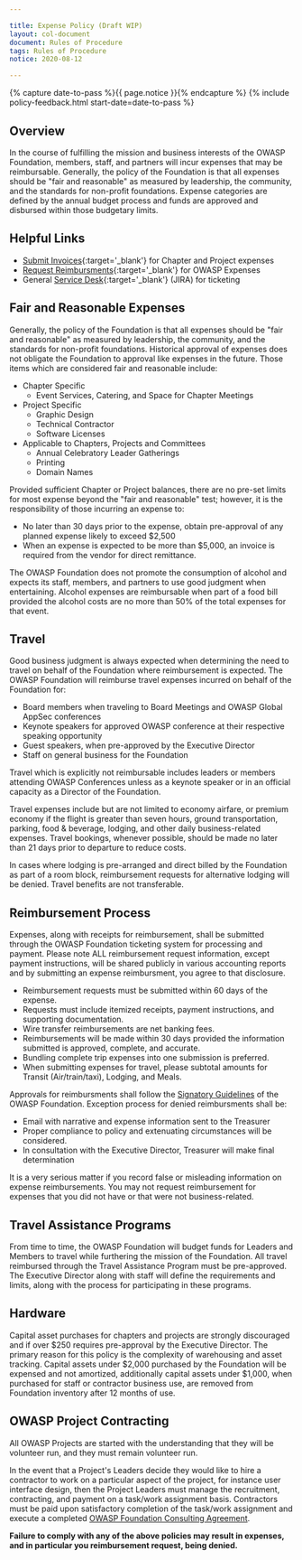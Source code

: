 ```yaml
---

title: Expense Policy (Draft WIP)
layout: col-document
document: Rules of Procedure
tags: Rules of Procedure
notice: 2020-08-12

---
```


{% capture date-to-pass %}{{ page.notice }}{% endcapture %}
{% include policy-feedback.html start-date=date-to-pass %}

## Overview

In the course of fulfilling the mission and business interests of the OWASP Foundation, members, staff, and partners will incur expenses that may be reimbursable. Generally, the policy of the Foundation is that all expenses should be "fair and reasonable" as measured by leadership, the community, and the standards for non-profit foundations. Expense categories are defined by the annual budget process and funds are approved and disbursed within those budgetary limits.

## Helpful Links
- [Submit Invoices](https://owasporg.atlassian.net/servicedesk/customer/portal/4/group/12){:target='_blank'} for Chapter and Project expenses
- [Request Reimbursments](https://owasporg.atlassian.net/servicedesk/customer/portal/4/group/9){:target='_blank'} for OWASP Expenses
- General [Service Desk](https://owasporg.atlassian.net/servicedesk/customer/portals){:target='_blank'} (JIRA) for ticketing

## Fair and Reasonable Expenses
Generally, the policy of the Foundation is that all expenses should be "fair and reasonable" as measured by leadership, the community, and the standards for non-profit foundations. Historical approval of expenses does not obligate the Foundation to approval like expenses in the future. Those items which are considered fair and reasonable include:
- Chapter Specific
  - Event Services, Catering, and Space for Chapter Meetings
- Project Specific
  - Graphic Design
  - Technical Contractor
  - Software Licenses
- Applicable to Chapters, Projects and Committees
  - Annual Celebratory Leader Gatherings
  - Printing
  - Domain Names

Provided sufficient Chapter or Project balances, there are no pre-set limits for most expense beyond the "fair and reasonable" test; however, it is the responsibility of those incurring an expense to:
- No later than 30 days prior to the expense, obtain pre-approval of any planned expense likely to exceed $2,500
- When an expense is expected to be more than $5,000, an invoice is required from the vendor for direct remittance.

The OWASP Foundation does not promote the consumption of alcohol and expects its staff, members, and partners to use good judgment when entertaining. Alcohol expenses are reimbursable when part of a food bill provided the alcohol costs are no more than 50% of the total expenses for that event.

## Travel

Good business judgment is always expected when determining the need to travel on behalf of the Foundation where reimbursement is expected. The OWASP Foundation will reimburse travel expenses incurred on behalf of the Foundation for:
- Board members when traveling to Board Meetings and OWASP Global AppSec conferences
- Keynote speakers for approved OWASP conference at their respective speaking opportunity
- Guest speakers, when pre-approved by the Executive Director
- Staff on general business for the Foundation

Travel which is explicitly not reimbursable includes leaders or members attending OWASP Conferences unless as a keynote speaker or in an official capacity as a Director of the Foundation.

Travel expenses include but are not limited to economy airfare, or premium economy if the flight is greater than seven hours, ground transportation, parking, food & beverage, lodging, and other daily business-related expenses. Travel bookings, whenever possible, should be made no later than 21 days prior to departure to reduce costs.

In cases where lodging is pre-arranged and direct billed by the Foundation as part of a room block, reimbursement requests for alternative lodging will be denied. Travel benefits are not transferable.

## Reimbursement Process

Expenses, along with receipts for reimbursement, shall be submitted through the OWASP Foundation ticketing system for processing and payment. Please note ALL reimbursement request information, except payment instructions, will be shared publicly in various accounting reports and by submitting an expense reimbursment, you agree to that disclosure.

- Reimbursement requests must be submitted within 60 days of the expense.
- Requests must include itemized receipts, payment instructions, and supporting documentation.
- Wire transfer reimbursements are net banking fees.
- Reimbursements will be made within 30 days provided the information submitted is approved, complete, and accurate.
- Bundling complete trip expenses into one submission is preferred.
- When submitting expenses for travel, please subtotal amounts for Transit (Air/train/taxi), Lodging, and Meals.

Approvals for reimbursments shall follow the [Signatory Guidelines](/www-policy/operational/signatory) of the OWASP Foundation. Exception process for denied reimbursments shall be:
- Email with narrative and expense information sent to the Treasurer
- Proper compliance to policy and extenuating circumstances will be considered.
- In consultation with the Executive Director, Treasurer will make final determination

It is a very serious matter if you record false or misleading information on expense reimbursements. You may not request reimbursement for expenses that you did not have or that were not business-related.

## Travel Assistance Programs

From time to time, the OWASP Foundation will budget funds for Leaders and Members to travel while furthering the mission of the Foundation. All travel reimbursed through the Travel Assistance Program must be pre-approved. The Executive Director along with staff will define the requirements and limits, along with the process for participating in these programs.

## Hardware

Capital asset purchases for chapters and projects are strongly discouraged and if over $250 requires pre-approval by the Executive Director. The primary reason for this policy is the complexity of warehousing and asset tracking. Capital assets under $2,000 purchased by the Foundation will be expensed and not amortized, additionally capital assets under $1,000, when purchased for staff or contractor business use, are removed from Foundation inventory after 12 months of use.

## OWASP Project Contracting

All OWASP Projects are started with the understanding that they will be volunteer run, and they must remain volunteer run.

In the event that a Project's Leaders decide they would like to hire a contractor to work on a particular aspect of the project, for instance user interface design, then the Project Leaders must manage the recruitment, contracting, and payment on a task/work assignment basis. Contractors must be paid upon satisfactory completion of the task/work assignment and execute a completed [OWASP Foundation Consulting Agreement](/www-policy/legal/contractor-template).

**Failure to comply with any of the above policies may result in expenses, and in particular you reimbursement request, being denied.**
